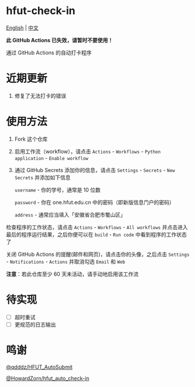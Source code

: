 # hfut-check-in

[English](README.md) | [中文](README_zh.md)

**此 GitHub Actions 已失效，请暂时不要使用！**

通过 GitHub Actions 的自动打卡程序

# 近期更新

1. 修复了无法打卡的错误

# 使用方法

1. Fork 这个仓库

2. 启用工作流（workflow），请点击 `Actions` - `Workflows` - `Python application` - `Enable workflow`

3. 通过 GitHub Secrets 添加你的信息，请点击 `Settings` - `Secrets` - `New Secrets` 并添加如下信息

   `username` - 你的学号，通常是 10 位数

   `password` - 你在 one.hfut.edu.cn 中的密码（即新版信息门户的密码）

   `address` - 通常应当填入「安徽省合肥市蜀山区」

检查程序的工作状态，请点击 `Actions` - `Workflows` - `All workflows` 并点击进入最后的程序运行结果，之后你便可以在 `build` - `Run code` 中看到程序的工作状态了

关闭 GitHub Actions 的提醒(邮件和网页)，请点击你的头像，之后点击 `Settings` - `Notifications` - `Actions` 并取消勾选 `Email` 和 `Web`

**注意**：若此仓库至少 60 天未活动，请手动地启用该工作流

# 待实现

- [ ] 超时重试
- [ ] 更规范的日志输出

# 鸣谢

[@qdddz/HFUT_AutoSubmit](https://github.com/qdddz/HFUT_AutoSubmit)

[@HowardZorn/hfut_auto_check-in](https://github.com/HowardZorn/hfut_auto_check-in)
